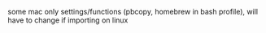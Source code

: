 some mac only settings/functions (pbcopy, homebrew in bash profile), will have to change if importing on linux
